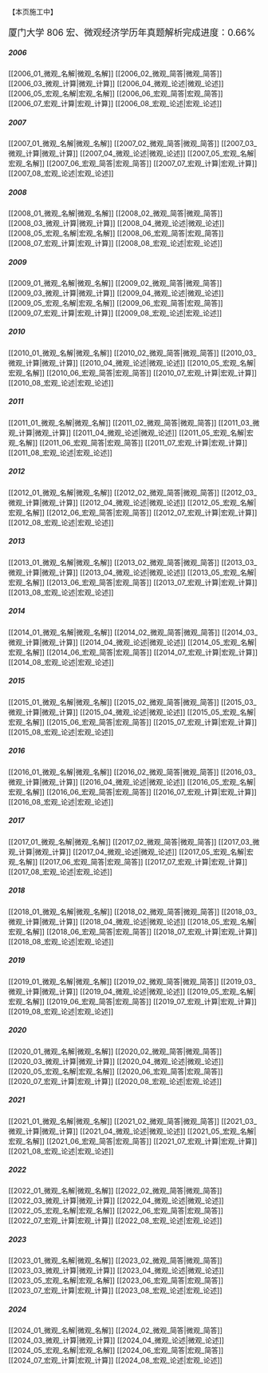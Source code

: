 
【本页施工中】

<p style="font-size:large;">厦门大学 806 宏、微观经济学历年真题解析完成进度：0.66%</p>

##### 2006
[[2006_01_微观_名解|微观_名解]]	[[2006_02_微观_简答|微观_简答]]	[[2006_03_微观_计算|微观_计算]]	[[2006_04_微观_论述|微观_论述]]
[[2006_05_宏观_名解|宏观_名解]]	[[2006_06_宏观_简答|宏观_简答]]	[[2006_07_宏观_计算|宏观_计算]]	[[2006_08_宏观_论述|宏观_论述]]

##### 2007
[[2007_01_微观_名解|微观_名解]]	[[2007_02_微观_简答|微观_简答]]	[[2007_03_微观_计算|微观_计算]]	[[2007_04_微观_论述|微观_论述]]
[[2007_05_宏观_名解|宏观_名解]]	[[2007_06_宏观_简答|宏观_简答]]	[[2007_07_宏观_计算|宏观_计算]]	[[2007_08_宏观_论述|宏观_论述]]

##### 2008
[[2008_01_微观_名解|微观_名解]]	[[2008_02_微观_简答|微观_简答]]	[[2008_03_微观_计算|微观_计算]]	[[2008_04_微观_论述|微观_论述]]
[[2008_05_宏观_名解|宏观_名解]]	[[2008_06_宏观_简答|宏观_简答]]	[[2008_07_宏观_计算|宏观_计算]]	[[2008_08_宏观_论述|宏观_论述]]

##### 2009
[[2009_01_微观_名解|微观_名解]]	[[2009_02_微观_简答|微观_简答]]	[[2009_03_微观_计算|微观_计算]]	[[2009_04_微观_论述|微观_论述]]
[[2009_05_宏观_名解|宏观_名解]]	[[2009_06_宏观_简答|宏观_简答]]	[[2009_07_宏观_计算|宏观_计算]]	[[2009_08_宏观_论述|宏观_论述]]

##### 2010
[[2010_01_微观_名解|微观_名解]]	[[2010_02_微观_简答|微观_简答]]	[[2010_03_微观_计算|微观_计算]]	[[2010_04_微观_论述|微观_论述]]
[[2010_05_宏观_名解|宏观_名解]]	[[2010_06_宏观_简答|宏观_简答]]	[[2010_07_宏观_计算|宏观_计算]]	[[2010_08_宏观_论述|宏观_论述]]

##### 2011
[[2011_01_微观_名解|微观_名解]]	[[2011_02_微观_简答|微观_简答]]	[[2011_03_微观_计算|微观_计算]]	[[2011_04_微观_论述|微观_论述]]
[[2011_05_宏观_名解|宏观_名解]]	[[2011_06_宏观_简答|宏观_简答]]	[[2011_07_宏观_计算|宏观_计算]]	[[2011_08_宏观_论述|宏观_论述]]

##### 2012
[[2012_01_微观_名解|微观_名解]]	[[2012_02_微观_简答|微观_简答]]	[[2012_03_微观_计算|微观_计算]]	[[2012_04_微观_论述|微观_论述]]
[[2012_05_宏观_名解|宏观_名解]]	[[2012_06_宏观_简答|宏观_简答]]	[[2012_07_宏观_计算|宏观_计算]]	[[2012_08_宏观_论述|宏观_论述]]

##### 2013
[[2013_01_微观_名解|微观_名解]]	[[2013_02_微观_简答|微观_简答]]	[[2013_03_微观_计算|微观_计算]]	[[2013_04_微观_论述|微观_论述]]
[[2013_05_宏观_名解|宏观_名解]]	[[2013_06_宏观_简答|宏观_简答]]	[[2013_07_宏观_计算|宏观_计算]]	[[2013_08_宏观_论述|宏观_论述]]

##### 2014
[[2014_01_微观_名解|微观_名解]]	[[2014_02_微观_简答|微观_简答]]	[[2014_03_微观_计算|微观_计算]]	[[2014_04_微观_论述|微观_论述]]
[[2014_05_宏观_名解|宏观_名解]]	[[2014_06_宏观_简答|宏观_简答]]	[[2014_07_宏观_计算|宏观_计算]]	[[2014_08_宏观_论述|宏观_论述]]

##### 2015
[[2015_01_微观_名解|微观_名解]]	[[2015_02_微观_简答|微观_简答]]	[[2015_03_微观_计算|微观_计算]]	[[2015_04_微观_论述|微观_论述]]
[[2015_05_宏观_名解|宏观_名解]]	[[2015_06_宏观_简答|宏观_简答]]	[[2015_07_宏观_计算|宏观_计算]]	[[2015_08_宏观_论述|宏观_论述]]

##### 2016
[[2016_01_微观_名解|微观_名解]]	[[2016_02_微观_简答|微观_简答]]	[[2016_03_微观_计算|微观_计算]]	[[2016_04_微观_论述|微观_论述]]
[[2016_05_宏观_名解|宏观_名解]]	[[2016_06_宏观_简答|宏观_简答]]	[[2016_07_宏观_计算|宏观_计算]]	[[2016_08_宏观_论述|宏观_论述]]

##### 2017
[[2017_01_微观_名解|微观_名解]]	[[2017_02_微观_简答|微观_简答]]	[[2017_03_微观_计算|微观_计算]]	[[2017_04_微观_论述|微观_论述]]
[[2017_05_宏观_名解|宏观_名解]]	[[2017_06_宏观_简答|宏观_简答]]	[[2017_07_宏观_计算|宏观_计算]]	[[2017_08_宏观_论述|宏观_论述]]

##### 2018
[[2018_01_微观_名解|微观_名解]]	[[2018_02_微观_简答|微观_简答]]	[[2018_03_微观_计算|微观_计算]]	[[2018_04_微观_论述|微观_论述]]
[[2018_05_宏观_名解|宏观_名解]]	[[2018_06_宏观_简答|宏观_简答]]	[[2018_07_宏观_计算|宏观_计算]]	[[2018_08_宏观_论述|宏观_论述]]

##### 2019
[[2019_01_微观_名解|微观_名解]]	[[2019_02_微观_简答|微观_简答]]	[[2019_03_微观_计算|微观_计算]]	[[2019_04_微观_论述|微观_论述]]
[[2019_05_宏观_名解|宏观_名解]]	[[2019_06_宏观_简答|宏观_简答]]	[[2019_07_宏观_计算|宏观_计算]]	[[2019_08_宏观_论述|宏观_论述]]

##### 2020
[[2020_01_微观_名解|微观_名解]]	[[2020_02_微观_简答|微观_简答]]	[[2020_03_微观_计算|微观_计算]]	[[2020_04_微观_论述|微观_论述]]
[[2020_05_宏观_名解|宏观_名解]]	[[2020_06_宏观_简答|宏观_简答]]	[[2020_07_宏观_计算|宏观_计算]]	[[2020_08_宏观_论述|宏观_论述]]

##### 2021
[[2021_01_微观_名解|微观_名解]]	[[2021_02_微观_简答|微观_简答]]	[[2021_03_微观_计算|微观_计算]]	[[2021_04_微观_论述|微观_论述]]
[[2021_05_宏观_名解|宏观_名解]]	[[2021_06_宏观_简答|宏观_简答]]	[[2021_07_宏观_计算|宏观_计算]]	[[2021_08_宏观_论述|宏观_论述]]

##### 2022
[[2022_01_微观_名解|微观_名解]]	[[2022_02_微观_简答|微观_简答]]	[[2022_03_微观_计算|微观_计算]]	[[2022_04_微观_论述|微观_论述]]
[[2022_05_宏观_名解|宏观_名解]]	[[2022_06_宏观_简答|宏观_简答]]	[[2022_07_宏观_计算|宏观_计算]]	[[2022_08_宏观_论述|宏观_论述]]

##### 2023
[[2023_01_微观_名解|微观_名解]]	[[2023_02_微观_简答|微观_简答]]	[[2023_03_微观_计算|微观_计算]]	[[2023_04_微观_论述|微观_论述]]
[[2023_05_宏观_名解|宏观_名解]]	[[2023_06_宏观_简答|宏观_简答]]	[[2023_07_宏观_计算|宏观_计算]]	[[2023_08_宏观_论述|宏观_论述]]

##### 2024
[[2024_01_微观_名解|微观_名解]]	[[2024_02_微观_简答|微观_简答]]	[[2024_03_微观_计算|微观_计算]]	[[2024_04_微观_论述|微观_论述]]
[[2024_05_宏观_名解|宏观_名解]]	[[2024_06_宏观_简答|宏观_简答]]	[[2024_07_宏观_计算|宏观_计算]]	[[2024_08_宏观_论述|宏观_论述]]
